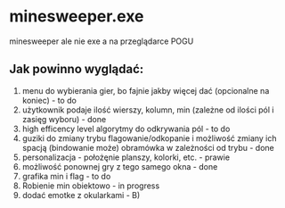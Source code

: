 # minesweeper.exe
minesweeper ale nie exe a na przeglądarce POGU

## Jak powinno wyglądać: 
1. menu do wybierania gier, bo fajnie jakby więcej dać (opcionalne na koniec) - to do
2. użytkownik podaje ilość wierszy, kolumn, min (zależne od ilości pól i zasięg wyboru) - done
3. high efficency level algorytmy do odkrywania pól - to do
4. guziki do zmiany trybu flagowanie/odkopanie i możliwość zmiany ich spacją (bindowanie może) obramówka w zależności od trybu - done
5. personalizacja - położęnie planszy, kolorki, etc. - prawie
6. możliwość ponownej gry z tego samego okna - done
7. grafika min i flag - to do
8. Robienie min obiektowo - in progress
9. dodać emotke z okularkami - B)


